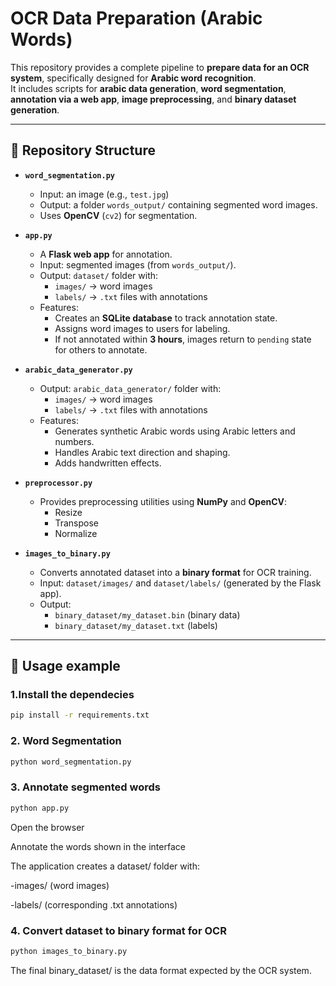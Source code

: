 # OCR Data Preparation (Arabic Words)

This repository provides a complete pipeline to **prepare data for an OCR system**, specifically designed for **Arabic word recognition**.  
It includes scripts for **arabic data generation**, **word segmentation**, **annotation via a web app**, **image preprocessing**, and **binary dataset generation**.

---

## 📂 Repository Structure

- **`word_segmentation.py`**  
  - Input: an image (e.g., `test.jpg`)  
  - Output: a folder `words_output/` containing segmented word images.  
  - Uses **OpenCV** (`cv2`) for segmentation.  

- **`app.py`**  
  - A **Flask web app** for annotation.  
  - Input: segmented images (from `words_output/`).  
  - Output: `dataset/` folder with:
    - `images/` → word images  
    - `labels/` → `.txt` files with annotations  
  - Features:
    - Creates an **SQLite database** to track annotation state.  
    - Assigns word images to users for labeling.  
    - If not annotated within **3 hours**, images return to `pending` state for others to annotate. 

- **`arabic_data_generator.py`**   
  - Output: `arabic_data_generator/` folder with:
    - `images/` → word images  
    - `labels/` → `.txt` files with annotations  
  - Features:
    - Generates synthetic Arabic words using Arabic letters and numbers.  
    - Handles Arabic text direction and shaping.
    - Adds handwritten effects.
   

- **`preprocessor.py`**  
  - Provides preprocessing utilities using **NumPy** and **OpenCV**:
    - Resize  
    - Transpose  
    - Normalize  

- **`images_to_binary.py`**  
  - Converts annotated dataset into a **binary format** for OCR training.  
  - Input: `dataset/images/` and `dataset/labels/` (generated by the Flask app).  
  - Output:  
    - `binary_dataset/my_dataset.bin` (binary data)  
    - `binary_dataset/my_dataset.txt` (labels)  

---

## 🚀 Usage example
### 1.Install the dependecies
```bash
pip install -r requirements.txt
```
### 2. Word Segmentation
```bash
python word_segmentation.py
```
### 3. Annotate segmented words
```bash
python app.py
```
Open the browser

Annotate the words shown in the interface

The application creates a dataset/ folder with:

  -images/ (word images)

  -labels/ (corresponding .txt annotations)

### 4. Convert dataset to binary format for OCR
```bash
python images_to_binary.py
```
The final binary_dataset/ is the data format expected by the OCR system.

